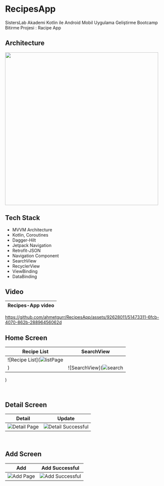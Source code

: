 # RecipesApp

SistersLab Akademi Kotlin ile Android Mobil Uygulama Geliştirme Bootcamp Bitirme Projesi : Racipe App

## Architecture

<img src="https://user-images.githubusercontent.com/58326260/178852509-172ccb09-fa87-48e7-9c0b-8a6e70783854.jpg" width="500" height="500"/>

## Tech Stack 
 - MVVM Architecture
 - Kotlin, Coroutines
 - Dagger-Hilt
 - Jetpack Navigation
 - Retrofit-JSON
 - Navigation Component
 - SearchView
 - RecyclerView
 - ViewBinding
 - DataBinding

 
 ## Video
 
| Recipes-App video |
| ---------------------------- |

https://github.com/ahmetgurr/RecipesApp/assets/92628011/51473311-6fcb-4070-862b-28896456062d


## Home Screen

| Recipe List | SearchView |
| ---------------------------- | ---------------------------- |
| ![Recipe List](![listPage](https://github.com/ahmetgurr/RecipesApp/assets/92628011/5ea77594-ce9b-4143-921e-9d4ccda52664)
) | ![SearchView](![search](https://github.com/ahmetgurr/RecipesApp/assets/92628011/84a6b645-bb9a-481d-9549-5756d16e7e2b)
)


</br>

## Detail Screen
| Detail | Update |
| ---------------------------- | ---------------------------- |
| ![Detail Page](https://github.com/ahmetgurr/RecipesApp/assets/92628011/20b75722-5bcc-4af3-9e8a-533c364b2b85) | ![Detail Successful](https://github.com/ahmetgurr/RecipesApp/assets/92628011/11935433-6281-44bf-8551-548e4c8e0066)



</br>

## Add Screen
| Add | Add Successful |
| ---------------------------- | ---------------------------- |
|![Add Page](https://github.com/ahmetgurr/RecipesApp/assets/92628011/3ceda140-34f7-426b-8267-5f255f025994) | ![Add Successful](https://github.com/ahmetgurr/RecipesApp/assets/92628011/ba9494b5-dedc-4b3b-aebe-2e81dae165fb)|


</br>
